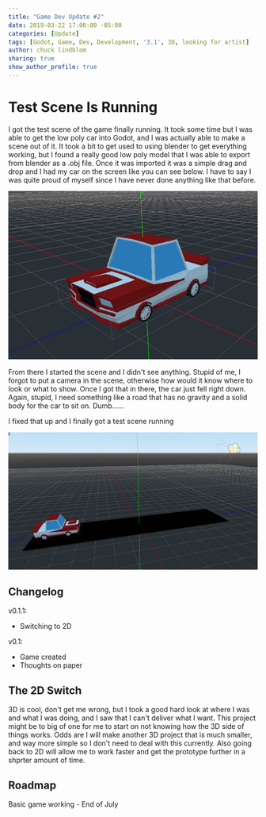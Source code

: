 ```yaml
---
title: "Game Dev Update #2"
date: 2019-03-22 17:00:00 -05:00
categories: [Update]
tags: [Godot, Game, Dev, Development, '3.1', 3D, looking for artist]
author: chuck lindblom
sharing: true
show_author_profile: true
---
```


# Test Scene Is Running

I got the test scene of the game finally running. It took some time but I was able to get the low poly car into Godot, and I was actually able to make a scene out of it. It took a bit to get used to using blender to get everything working, but I found a really good low poly model that I was able to export from blender as a .obj file. Once it was imported it was a simple drag and drop and I had my car on the screen like you can see below. I have to say I was quite proud of myself since I have never done anything like that before.

<a href="/images/trafficjam/normal_car.png"><img src="/images/trafficjam/normal_car.png" alt=""></a>

<!--more-->

From there I started the scene and I didn't see anything. Stupid of me, I forgot to put a camera in the scene, otherwise how would it know where to look or what to show. Once I got that in there, the car just fell right down. Again, stupid, I need something like a road that has no gravity and a solid body for the car to sit on. Dumb......

I fixed that up and I finally got a test scene running

<a href="/images/trafficjam/test_scene.png"><img src="/images/trafficjam/test_scene.png" alt=""></a>

## Changelog
v0.1.1:
<ul>
    <li>Switching to 2D</li>
</ul>
v0.1:
<ul>
    <li>Game created</li>
    <li>Thoughts on paper</li>
</ul>

## The 2D Switch

3D is cool, don't get me wrong, but I took a good hard look at where I was and what I was doing, and I saw that I can't deliver what I want. This project might be to big of one for me to start on not knowing how the 3D side of things works. Odds are I will make another 3D project that is much smaller, and way more simple so I don't need to deal with this currently. Also going back to 2D will allow me to work faster and get the prototype further in a shprter amount of time.

## Roadmap
Basic game working - End of July